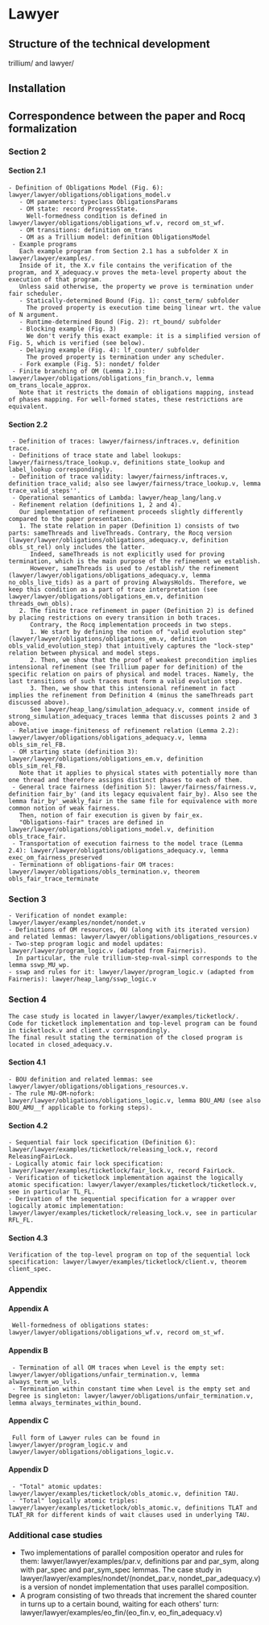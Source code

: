 # Lawyer

## Structure of the technical development

trillium/ and lawyer/

## Installation

## Correspondence between the paper and Rocq formalization

### Section 2

#### Section 2.1

    - Definition of Obligations Model (Fig. 6): lawyer/lawyer/obligations/obligations_model.v
	   - OM parameters: typeclass ObligationsParams
	   - OM state: record ProgressState.
	     Well-formedness condition is defined in lawyer/lawyer/obligations/obligations_wf.v, record om_st_wf.
       - OM transitions: definition om_trans
	   - OM as a Trillium model: definition ObligationsModel
	 - Example programs
	   Each example program from Section 2.1 has a subfolder X in lawyer/lawyer/examples/.
	   Inside of it, the X.v file contains the verification of the program, and X_adequacy.v proves the meta-level property about the execution of that program.
	   Unless said otherwise, the property we prove is termination under fair scheduler.
	   - Statically-determined Bound (Fig. 1): const_term/ subfolder
		 The proved property is execution time being linear wrt. the value of N argument.
	   - Runtime-determined Bound (Fig. 2): rt_bound/ subfolder
	   - Blocking example (Fig. 3)
	     We don't verify this exact example: it is a simplified version of Fig. 5, which is verified (see below).
	   - Delaying example (Fig. 4): lf_counter/ subfolder
	     The proved property is termination under any scheduler.
	   - Fork example (Fig. 5): nondet/ folder
	 - Finite branching of OM (Lemma 2.1): lawyer/lawyer/obligations/obligations_fin_branch.v, lemma om_trans_locale_approx.
	   Note that it restricts the domain of obligations mapping, instead of phases mapping. For well-formed states, these restrictions are equivalent.

#### Section 2.2

     - Definition of traces: lawyer/fairness/inftraces.v, definition trace.
	 - Definitions of trace state and label lookups: lawyer/fairness/trace_lookup.v, definitions state_lookup and label_lookup correspondingly.
     - Definition of trace validity: lawyer/fairness/inftraces.v, definition trace_valid; also see lawyer/fairness/trace_lookup.v, lemma trace_valid_steps''.
     - Operational semantics of Lambda: lawyer/heap_lang/lang.v
     - Refinement relation (definitions 1, 2 and 4).
	   Our implementation of refinement proceeds slightly differently compared to the paper presentation.
	   1. The state relation in paper (Definition 1) consists of two parts: sameThreads and liveThreads. Contrary, the Rocq version (lawyer/lawyer/obligations/obligations_adequacy.v, definition obls_st_rel) only includes the latter.
	      Indeed, sameThreads is not explicitly used for proving termination, which is the main purpose of the refinement we establish. 
	      However, sameThreads is used to /establish/ the refinement (lawyer/lawyer/obligations/obligations_adequacy.v, lemma no_obls_live_tids) as a part of proving AlwaysHolds. Therefore, we keep this condition as a part of trace interpretation (see lawyer/lawyer/obligations/obligations_em.v, definition threads_own_obls).
	   2. The finite trace refinement in paper (Definition 2) is defined by placing restrictions on every transition in both traces.
	      Contrary, the Rocq implementation proceeds in two steps.
	      1. We start by defining the notion of "valid evolution step" (lawyer/lawyer/obligations/obligations_em.v, definition obls_valid_evolution_step) that intuitively captures the "lock-step" relation between physical and model steps.
	      2. Then, we show that the proof of weakest precondition implies intensional refinement (see Trillium paper for definition) of the specific relation on pairs of physical and model traces. Namely, the last transitions of such traces must form a valid evolution step.
		  3. Then, we show that this intensional refinement in fact implies the refinement from Definition 4 (minus the sameThreads part discussed above).
		  See lawyer/heap_lang/simulation_adequacy.v, comment inside of strong_simulation_adequacy_traces lemma that discusses points 2 and 3 above.
     - Relative image-finiteness of refinement relation (Lemma 2.2): lawyer/lawyer/obligations/obligations_adequacy.v, lemma obls_sim_rel_FB.
	 - OM starting state (definition 3): lawyer/lawyer/obligations/obligations_em.v, definition obls_sim_rel_FB.
	   Note that it applies to physical states with potentially more than one thread and therefore assigns distinct phases to each of them.
     - General trace fairness (definition 5): lawyer/fairness/fairness.v, definition fair_by' (and its legacy equivalent fair_by). Also see the lemma fair_by'_weakly_fair in the same file for equivalence with more common notion of weak fairness.
	   Then, notion of fair execution is given by fair_ex.
	   "Obligations-fair" traces are defined in lawyer/lawyer/obligations/obligations_model.v, definition obls_trace_fair.
	 - Transportation of execution fairness to the model trace (Lemma 2.4): lawyer/lawyer/obligations/obligations_adequacy.v, lemma exec_om_fairness_preserved
	 - Terminationn of obligations-fair OM traces: lawyer/lawyer/obligations/obls_termination.v, theorem obls_fair_trace_terminate

### Section 3
    - Verification of nondet example: lawyer/lawyer/examples/nondet/nondet.v
	- Definitions of OM resources, OU (along with its iterated version) and related lemmas: lawyer/lawyer/obligations/obligations_resources.v
    - Two-step program logic and model updates: lawyer/lawyer/program_logic.v (adapted from Fairneris).
	  In particular, the rule trillium-step-nval-simpl corresponds to the lemma sswp_MU_wp. 
    - sswp and rules for it: lawyer/lawyer/program_logic.v (adapted from Fairneris): lawyer/heap_lang/sswp_logic.v

### Section 4
	The case study is located in lawyer/lawyer/examples/ticketlock/.
	Code for ticketlock implementation and top-level program can be found in ticketlock.v and client.v correspondingly.
	The final result stating the termination of the closed program is located in closed_adequacy.v. 

#### Section 4.1
	- BOU definition and related lemmas: see lawyer/lawyer/obligations/obligations_resources.v. 
	- The rule MU-OM-nofork: lawyer/lawyer/obligations/obligations_logic.v, lemma BOU_AMU (see also BOU_AMU__f applicable to forking steps).
	
#### Section 4.2
	- Sequential fair lock specification (Definition 6): lawyer/lawyer/examples/ticketlock/releasing_lock.v, record ReleasingFairLock.
	- Logically atomic fair lock specification: lawyer/lawyer/examples/ticketlock/fair_lock.v, record FairLock.
    - Verification of ticketlock implementation against the logically atomic specification: lawyer/lawyer/examples/ticketlock/ticketlock.v, see in particular TL_FL. 
	- Derivation of the sequential specification for a wrapper over logically atomic implementation: lawyer/lawyer/examples/ticketlock/releasing_lock.v, see in particular RFL_FL. 
	
#### Section 4.3
	Verification of the top-level program on top of the sequential lock specification: lawyer/lawyer/examples/ticketlock/client.v, theorem client_spec.
	 
### Appendix

#### Appendix A
	 Well-formedness of obligations states: lawyer/lawyer/obligations/obligations_wf.v, record om_st_wf.
	 
#### Appendix B
	 - Termination of all OM traces when Level is the empty set: lawyer/lawyer/obligations/unfair_termination.v, lemma always_term_wo_lvls.
	 - Termination within constant time when Level is the empty set and Degree is singleton: lawyer/lawyer/obligations/unfair_termination.v, lemma always_terminates_within_bound.
	 
#### Appendix C
	 Full form of Lawyer rules can be found in lawyer/lawyer/program_logic.v and lawyer/lawyer/obligations/obligations_logic.v. 
	 
#### Appendix D
	 - "Total" atomic updates: lawyer/lawyer/examples/ticketlock/obls_atomic.v, definition TAU.
	 - "Total" logically atomic triples: lawyer/lawyer/examples/ticketlock/obls_atomic.v, definitions TLAT and TLAT_RR for different kinds of wait clauses used in underlying TAU.

### Additional case studies
   - Two implementations of parallel composition operator and rules for them: lawyer/lawyer/examples/par.v, definitions par and par_sym, along with par_spec and par_sym_spec lemmas.
     The case study in lawyer/lawyer/examples/nondet/(nondet_par.v, nondet_par_adequacy.v) is a version of nondet implementation that uses parallel composition. 
   - A program consisting of two threads that increment the shared counter in turns up to a certain bound, waiting for each others' turn: lawyer/lawyer/examples/eo_fin/(eo_fin.v, eo_fin_adequacy.v)

